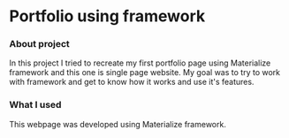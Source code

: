 # Portfolio using framework

### About project
In this project I tried to recreate my first portfolio page using Materialize framework and this one is single page website.
My goal was to try to work with framework and get to know how it works and use it's features.

### What I used
This webpage was developed using Materialize framework. 
